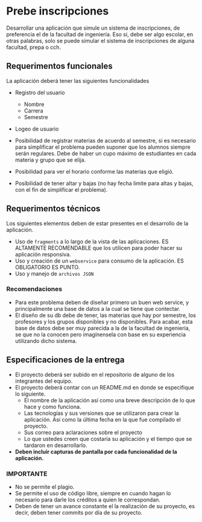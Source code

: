 # Prebe inscripciones

Desarrollar una aplicación que simule un sistema de inscripciones, de preferencia el de la facultad de ingeniería. Eso si, debe ser algo escolar, en otras palabras, solo se puede simular el sistema de inscripciones de alguna facultad, prepa o cch.

## Requerimentos funcionales

La aplicación deberá tener las siguientes funcionalidades

* Registro del usuario
  * Nombre
  * Carrera
  * Semestre

* Logeo de usuario
* Posibilidad de registrar materias de acuerdo al semestre, si es necesario para simplificar el problema pueden suponer que los alumnos siempre serán regulares. Debe de haber un cupo máximo de estudiantes en cada materia y grupo que se elija.
* Posibilidad para ver el horario conforme las materias que eligió.
* Posibilidad de tener altar y bajas (no hay fecha limite para altas y bajas, con el fin de simplificar el problema). 

## Requerimentos técnicos

Los siguientes elementos deben de estar presentes en el desarrollo de la aplicación.

- Uso de `fragments` a lo largo de la vista de las aplicaciones. ES ALTAMENTE RECOMENDABLE que los utilicen para poder hacer su aplicación responsiva.
- Uso y creación de un `webservice` para consumo de la aplicación. ES OBLIGATORIO ES PUNTO.					
- Uso y manejo de `archivos JSON`

### Recomendaciones

- Para este problema deben de diseñar primero un buen web service, y principalmente una base de datos a la cual se tiene que contectar.
- El diseño de su db debe de tener, las materias que hay por semestre, los profesores y los grupos disponibles y no disponibles. Para acabar, esta base de datos debe ser muy parecida a la de la facultad de ingeniería, se que no la conocen pero imagínensela con base en su experiencia utilizando dicho sistema.

## Especificaciones de la entrega

- El proyecto deberá ser subido en el repositorio de alguno de los integrantes del equipo.
- El proyecto deberá contar con un README.md en donde se especifique lo siguiente.
  - El nombre de la aplicación así como una breve descripción de lo que hace y como funciona.
  - Las tecnologías y sus versiones que se utilizaron para crear la aplicación. Asi como la última fecha en la que fue compilado el proyecto.
  - Sus correo para aclaraciones sobre el proyecto
  - Lo que ustedes creen que costaría su aplicación y el tiempo que se tardaron en desarrollarlo.
- **Deben incluir capturas  de pantalla por cada funcionalidad de la aplicación.** 

### IMPORTANTE

- No se permite el plagio.
- Se permite el uso de código libre, siempre en cuando hagan lo necesario para darle los créditos a quien le correspondan.
- Deben de tener un avance constante el la realización de su proyecto, es decir, deben tener commits por día de su proyecto.